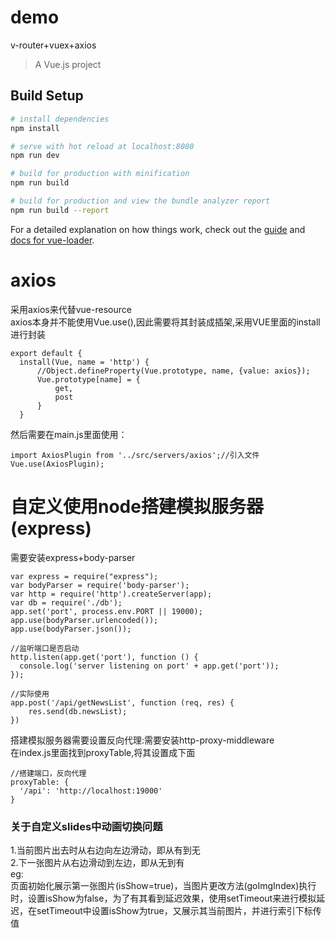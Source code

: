 # demo
v-router+vuex+axios
> A Vue.js project

## Build Setup

``` bash
# install dependencies
npm install

# serve with hot reload at localhost:8080
npm run dev

# build for production with minification
npm run build

# build for production and view the bundle analyzer report
npm run build --report
```

For a detailed explanation on how things work, check out the [guide](http://vuejs-templates.github.io/webpack/) and [docs for vue-loader](http://vuejs.github.io/vue-loader).


# axios
  采用axios来代替vue-resource <br>
  axios本身并不能使用Vue.use(),因此需要将其封装成插架,采用VUE里面的install进行封装<br>
  ```
  export default {
    install(Vue, name = 'http') {
        //Object.defineProperty(Vue.prototype, name, {value: axios});
        Vue.prototype[name] = {
            get,
            post
        }
    }
  ```
  然后需要在main.js里面使用：<br>
  ```
  import AxiosPlugin from '../src/servers/axios';//引入文件
  Vue.use(AxiosPlugin);
  ```
# 自定义使用node搭建模拟服务器(express)
需要安装express+body-parser<br>
```
var express = require("express");
var bodyParser = require('body-parser');
var http = require('http').createServer(app);
var db = require('./db');
app.set('port', process.env.PORT || 19000);
app.use(bodyParser.urlencoded());
app.use(bodyParser.json());
```
```
//监听端口是否启动
http.listen(app.get('port'), function () {
  console.log('server listening on port' + app.get('port'));
});
```
```
//实际使用
app.post('/api/getNewsList', function (req, res) {
    res.send(db.newsList);
})
```
搭建模拟服务器需要设置反向代理:需要安装http-proxy-middleware<br>
在index.js里面找到proxyTable,将其设置成下面<br>
  ```
  //搭建端口，反向代理
  proxyTable: {
    '/api': 'http://localhost:19000'
  }
  ```


### 关于自定义slides中动画切换问题
1.当前图片出去时从右边向左边滑动，即从有到无<br>
2.下一张图片从右边滑动到左边，即从无到有<br>
eg:<br>
页面初始化展示第一张图片(isShow=true)，当图片更改方法(goImgIndex)执行时，设置isShow为false，为了有其看到延迟效果，使用setTimeout来进行模拟延迟，在setTimeout中设置isShow为true，又展示其当前图片，并进行索引下标传值


